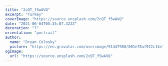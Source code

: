 ```yaml
---
title: "2cQT_f5wAVQ"
excerpt: "Turkey"
coverImage: "https://source.unsplash.com/2cQT_f5wAVQ"
date: "2021-06-04T05:35:07.322Z"
decoration: "7"
orientation: "portrait"
author:
  name: "Bryan Colosky"
  picture: "https://en.gravatar.com/userimage/91447980/001e78af922c14e1f0be6f2c2dc4dcc9.png?size=200"
ogImage:
  url: "https://source.unsplash.com/2cQT_f5wAVQ"
---
```

